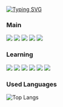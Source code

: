 [![Typing SVG](https://readme-typing-svg.demolab.com?font=Alkatra&weight=500&size=45&duration=5000&pause=10000&color=F7C732FF&random=true&center=false&vCenter=false&multiline=true&repeat=true&width=1000&height=100&lines=KoorunG's+Github)](https://git.io/typing-svg)
### Main

<img src="https://img.shields.io/badge/Java-2F2625?style=flat&logo=CoffeeScript&logoColor=white"/> <img src="https://img.shields.io/badge/Kotlin-7F52FF?style=flat&logo=Kotlin&logoColor=white"/> <img src="https://img.shields.io/badge/JavaScript-F7DF1E?style=flat&logo=JavaScript&logoColor=black"/> <img src="https://img.shields.io/badge/Springboot-6DB33F?style=flat&logo=Spring+Boot&logoColor=white"/> <img src="https://img.shields.io/badge/Oracle-F80000?style=flat&logo=Oracle&logoColor=white"/>

### Learning

<img src="https://img.shields.io/badge/TypeScript-3178C6?style=flat&logo=TypeScript&logoColor=white"/> <img src="https://img.shields.io/badge/Python-FFDD00?style=flat&logo=Python&logoColor=black"/> <img src="https://img.shields.io/badge/Postgresql-4169E1?style=flat&logo=PostgreSQL&logoColor=white"/> <img src="https://img.shields.io/badge/Linux-FCC624?style=flat&logo=Linux&logoColor=black"/> <img src="https://img.shields.io/badge/aws-232F3E?style=flat&logo=Amazon+AWS&logoColor=white"/> <img src="https://img.shields.io/badge/vue-4EB883?style=flat&logo=vuedotjs&logoColor=white"/>

### Used Languages

![Top Langs](https://github-readme-stats.vercel.app/api/top-langs/?username=KoorunG&layout=compact&theme=dracula)
